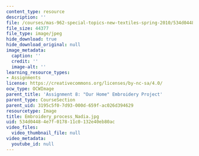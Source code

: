 ```yaml
---
content_type: resource
description: ''
file: /courses/mas-962-special-topics-new-textiles-spring-2010/534d04484e7f017811c0132e40eb80ac_Embroidery_process_Nadia.jpg
file_size: 44377
file_type: image/jpeg
hide_download: true
hide_download_original: null
image_metadata:
  caption: ''
  credit: ''
  image-alt: ''
learning_resource_types:
- Assignments
license: https://creativecommons.org/licenses/by-nc-sa/4.0/
ocw_type: OCWImage
parent_title: 'Assignment 8: "Our Home" Embroidery Project'
parent_type: CourseSection
parent_uid: 3195c5f0-7d93-000d-659f-ac026d394629
resourcetype: Image
title: Embroidery_process_Nadia.jpg
uid: 534d0448-4e7f-0178-11c0-132e40eb80ac
video_files:
  video_thumbnail_file: null
video_metadata:
  youtube_id: null
---
```

